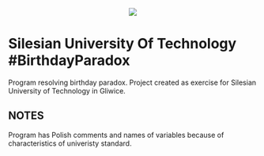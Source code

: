 <p align="center">
    <img src="https://i.ibb.co/vv8bqZc/repository-open-graph-template.png">
</p>

# Silesian University Of Technology #BirthdayParadox
Program resolving birthday paradox. Project created as exercise for Silesian University of Technology in Gliwice.

## NOTES
Program has Polish comments and names of variables because of characteristics of univeristy standard.
